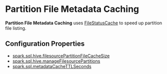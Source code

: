 # Partition File Metadata Caching

**Partition File Metadata Caching** uses [FileStatusCache](../files/FileStatusCache.md) to speed up partition file listing.

## Configuration Properties

* [spark.sql.hive.filesourcePartitionFileCacheSize](../configuration-properties.md#spark.sql.hive.filesourcePartitionFileCacheSize)
* [spark.sql.hive.manageFilesourcePartitions](../configuration-properties.md#spark.sql.hive.manageFilesourcePartitions)
* [spark.sql.metadataCacheTTLSeconds](../configuration-properties.md#spark.sql.metadataCacheTTLSeconds)
